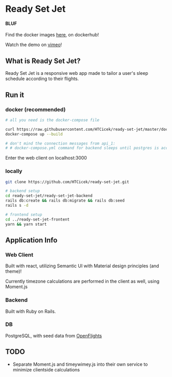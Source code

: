 # Ready Set Jet

#### BLUF

Find the docker images [here](https://hub.docker.com/repository/docker/htcicek/ready-set-jet), on dockerhub!

Watch the demo on [vimeo](https://vimeo.com/391058350)!

## What is Ready Set Jet?

Ready Set Jet is a responsive web app made to tailor a user's sleep schedule according to their flights.

## Run it

### docker (recommended)

```sh
# all you need is the docker-compose file

curl https://raw.githubusercontent.com/HTCicek/ready-set-jet/master/docker-compose.yml > docker-compose.yml
docker-compose up --build

# don't mind the connection messages from api_1:
# # docker-compose.yml command for backend sleeps until postgres is accepting connections in order to migrate.
```
Enter the web client on localhost:3000

### locally

```sh
git clone https://github.com/HTCicek/ready-set-jet.git

# backend setup
cd ready-set-jet/ready-set-jet-backend
rails db:create && rails db:migrate && rails db:seed
rails s -d

# frontend setup
cd ../ready-set-jet-frontent
yarn && yarn start
```

## Application Info

### Web Client

Built with react, utilizing Semantic UI with Material design principles (and theme)!

Currently timezone calculations are performed in the client as well, using Moment.js

### Backend

Built with Ruby on Rails.

### DB

PostgreSQL, with seed data from [OpenFlights](https://openflights.org/data.html)

## TODO

- Separate Moment.js and timeywimey.js into their own service to minimize clientside calculations

